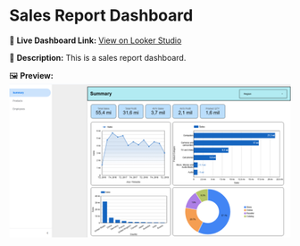 
# Sales Report Dashboard

🔗 **Live Dashboard Link:** [View on Looker Studio](https://lookerstudio.google.com/reporting/3d33a10d-7218-460d-9032-a65905e5d5f4)

📝 **Description:**
This is a sales report dashboard.

🖼️ **Preview:**
![Dashboard Screenshot](./screenshot.png)
